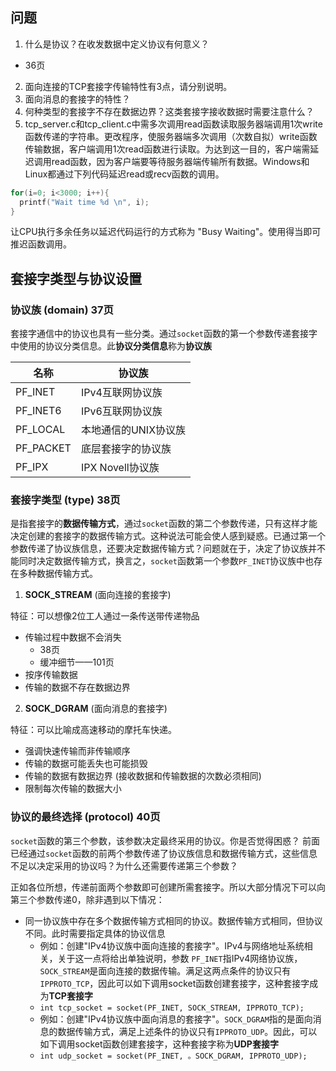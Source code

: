 ## 问题

1. 什么是协议？在收发数据中定义协议有何意义？
  * 36页
2. 面向连接的TCP套接字传输特性有3点，请分别说明。
3. 面向消息的套接字的特性？
4. 何种类型的套接字不存在数据边界？这类套接字接收数据时需要注意什么？
5. tcp_server.c和tcp_client.c中需多次调用read函数读取服务器端调用1次write函数传递的字符串。更改程序，使服务器端多次调用（次数自拟）write函数传输数据，客户端调用1次read函数进行读取。为达到这一目的，客户端需延迟调用read函数，因为客户端要等待服务器端传输所有数据。Windows和Linux都通过下列代码延迟read或recv函数的调用。
```c
for(i=0; i<3000; i++){
  printf("Wait time %d \n", i);
}
```
让CPU执行多余任务以延迟代码运行的方式称为 "Busy Waiting"。使用得当即可推迟函数调用。

## 套接字类型与协议设置

### 协议族 (domain) 37页

套接字通信中的协议也具有一些分类。通过`socket`函数的第一个参数传递套接字中使用的协议分类信息。此**协议分类信息**称为**协议族**

| 名称 | 协议族 |
| - | - |
| PF_INET   | IPv4互联网协议族 |
| PF_INET6  | IPv6互联网协议族 |
| PF_LOCAL  | 本地通信的UNIX协议族 |
| PF_PACKET | 底层套接字的协议族 |
| PF_IPX    | IPX Novell协议族 |

### 套接字类型 (type) 38页

是指套接字的**数据传输方式**，通过`socket`函数的第二个参数传递，只有这样才能决定创建的套接字的数据传输方式。这种说法可能会使人感到疑惑。已通过第一个参数传递了协议族信息，还要决定数据传输方式？问题就在于，决定了协议族并不能同时决定数据传输方式，换言之，`socket`函数第一个参数`PF_INET`协议族中也存在多种数据传输方式。

1. **SOCK_STREAM** (面向连接的套接字)

特征：可以想像2位工人通过一条传送带传递物品

* 传输过程中数据不会消失
  * 38页
  * 缓冲细节——101页
* 按序传输数据
* 传输的数据不存在数据边界

2. **SOCK_DGRAM** (面向消息的套接字)

特征：可以比喻成高速移动的摩托车快递。

* 强调快速传输而非传输顺序
* 传输的数据可能丢失也可能损毁
* 传输的数据有数据边界 (接收数据和传输数据的次数必须相同)
* 限制每次传输的数据大小

### 协议的最终选择 (protocol) 40页

`socket`函数的第三个参数，该参数决定最终采用的协议。你是否觉得困惑？
前面已经通过`socket`函数的前两个参数传递了协议族信息和数据传输方式，这些信息不足以决定采用的协议吗？为什么还需要传递第三个参数？

正如各位所想，传递前面两个参数即可创建所需套接字。所以大部分情况下可以向第三个参数传递0，除非遇到以下情况：

* 同一协议族中存在多个数据传输方式相同的协议。数据传输方式相同，但协议不同。此时需要指定具体的协议信息
  * 例如：创建"IPv4协议族中面向连接的套接字"。IPv4与网络地址系统相关，关于这一点将给出单独说明，参数 `PF_INET`指IPv4网络协议族， `SOCK_STREAM`是面向连接的数据传输。满足这两点条件的协议只有 `IPPROTO_TCP`，因此可以如下调用socket函数创建套接字，这种套接字成为**TCP套接字**
  * `int tcp_socket = socket(PF_INET, SOCK_STREAM, IPPROTO_TCP);`
  * 例如：创建"IPv4协议族中面向消息的套接字"。`SOCK_DGRAM`指的是面向消息的数据传输方式，满足上述条件的协议只有`IPPROTO_UDP`。因此，可以如下调用socket函数创建套接字，这种套接字称为**UDP套接字**
  * `int udp_socket = socket(PF_INET, 。SOCK_DGRAM, IPPROTO_UDP);`
